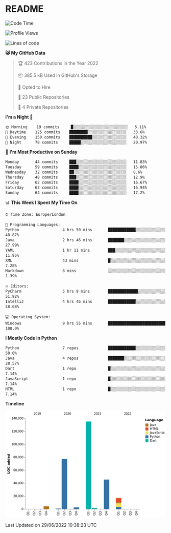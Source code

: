 # README

<!--START_SECTION:waka-->
![Code Time](http://img.shields.io/badge/Code%20Time-0%20secs-blue)

![Profile Views](http://img.shields.io/badge/Profile%20Views-0-blue)

![Lines of code](https://img.shields.io/badge/From%20Hello%20World%20I%27ve%20Written-284%20Thousand%20lines%20of%20code-blue)

**🐱 My GitHub Data** 

> 🏆 423 Contributions in the Year 2022
 > 
> 📦 385.5 kB Used in GitHub's Storage 
 > 
> 💼 Opted to Hire
 > 
> 📜 23 Public Repositories 
 > 
> 🔑 4 Private Repositories  
 > 
**I'm a Night 🦉** 

```text
🌞 Morning    19 commits     █░░░░░░░░░░░░░░░░░░░░░░░░   5.11% 
🌆 Daytime    125 commits    ████████░░░░░░░░░░░░░░░░░   33.6% 
🌃 Evening    150 commits    ██████████░░░░░░░░░░░░░░░   40.32% 
🌙 Night      78 commits     █████░░░░░░░░░░░░░░░░░░░░   20.97%

```
📅 **I'm Most Productive on Sunday** 

```text
Monday       44 commits     ███░░░░░░░░░░░░░░░░░░░░░░   11.83% 
Tuesday      59 commits     ████░░░░░░░░░░░░░░░░░░░░░   15.86% 
Wednesday    32 commits     ██░░░░░░░░░░░░░░░░░░░░░░░   8.6% 
Thursday     48 commits     ███░░░░░░░░░░░░░░░░░░░░░░   12.9% 
Friday       62 commits     ████░░░░░░░░░░░░░░░░░░░░░   16.67% 
Saturday     63 commits     ████░░░░░░░░░░░░░░░░░░░░░   16.94% 
Sunday       64 commits     ████░░░░░░░░░░░░░░░░░░░░░   17.2%

```


📊 **This Week I Spent My Time On** 

```text
⌚︎ Time Zone: Europe/London

💬 Programming Languages: 
Python                   4 hrs 50 mins       ████████████░░░░░░░░░░░░░   48.87% 
Java                     2 hrs 46 mins       ███████░░░░░░░░░░░░░░░░░░   27.99% 
YAML                     1 hr 11 mins        ███░░░░░░░░░░░░░░░░░░░░░░   11.95% 
XML                      43 mins             █░░░░░░░░░░░░░░░░░░░░░░░░   7.28% 
Markdown                 8 mins              ░░░░░░░░░░░░░░░░░░░░░░░░░   1.39%

🔥 Editors: 
PyCharm                  5 hrs 9 mins        █████████████░░░░░░░░░░░░   51.92% 
IntelliJ                 4 hrs 46 mins       ████████████░░░░░░░░░░░░░   48.08%

💻 Operating System: 
Windows                  9 hrs 55 mins       █████████████████████████   100.0%

```

**I Mostly Code in Python** 

```text
Python                   7 repos             ████████████░░░░░░░░░░░░░   50.0% 
Java                     4 repos             ███████░░░░░░░░░░░░░░░░░░   28.57% 
Dart                     1 repo              █░░░░░░░░░░░░░░░░░░░░░░░░   7.14% 
JavaScript               1 repo              █░░░░░░░░░░░░░░░░░░░░░░░░   7.14% 
HTML                     1 repo              █░░░░░░░░░░░░░░░░░░░░░░░░   7.14%

```


**Timeline**

![Chart not found](https://raw.githubusercontent.com/XeonHis/XeonHis/main/charts/bar_graph.png) 


 Last Updated on 29/06/2022 10:38:23 UTC
<!--END_SECTION:waka-->
